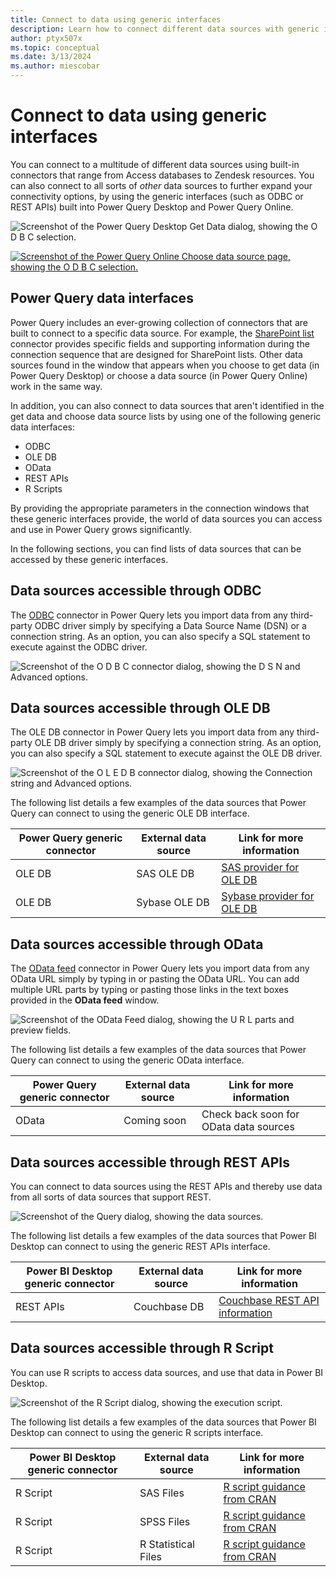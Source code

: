 ```yaml
---
title: Connect to data using generic interfaces
description: Learn how to connect different data sources with generic interfaces.
author: ptyx507x
ms.topic: conceptual
ms.date: 3/13/2024
ms.author: miescobar
---
```


# Connect to data using generic interfaces

You can connect to a multitude of different data sources using built-in connectors that range from Access databases to Zendesk resources. You can also connect to all sorts of *other* data sources to further expand your connectivity options, by using the generic interfaces (such as ODBC or REST APIs) built into Power Query Desktop and Power Query Online.

![Screenshot of the Power Query Desktop Get Data dialog, showing the O D B C selection.](media/connect-using-generic-interfaces/get-generic-data-1.png)

[![Screenshot of the Power Query Online Choose data source page, showing the O D B C selection.](media/connect-using-generic-interfaces/get-generic-data-2.png)](media/connect-using-generic-interfaces/get-generic-data-2.png#lightbox)

## Power Query data interfaces

Power Query includes an ever-growing collection of connectors that are built to connect to a specific data source. For example, the [SharePoint list](connectors/sharepoint-list.md) connector provides specific fields and supporting information during the connection sequence that are designed for SharePoint lists. Other data sources found in the window that appears when you choose to get data (in Power Query Desktop) or choose a data source (in Power Query Online) work in the same way.

In addition, you can also connect to data sources that aren't identified in the get data and choose data source lists by using one of the following generic data interfaces:

* ODBC
* OLE DB
* OData
* REST APIs
* R Scripts

By providing the appropriate parameters in the connection windows that these generic interfaces provide, the world of data sources you can access and use in Power Query grows significantly.

In the following sections, you can find lists of data sources that can be accessed by these generic interfaces.

## Data sources accessible through ODBC

The [ODBC](connectors/odbc.md) connector in Power Query lets you import data from any third-party ODBC driver simply by specifying a Data Source Name (DSN) or a connection string. As an option, you can also specify a SQL statement to execute against the ODBC driver.

![Screenshot of the O D B C connector dialog, showing the D S N and Advanced options.](media/connect-using-generic-interfaces/odbc-data-source.png)

## Data sources accessible through OLE DB

The OLE DB connector in Power Query lets you import data from any third-party OLE DB driver simply by specifying a connection string. As an option, you can also specify a SQL statement to execute against the OLE DB driver.

![Screenshot of the O L E D B connector dialog, showing the Connection string and Advanced options.](media/connect-using-generic-interfaces/ole-db-data-source.png)

The following list details a few examples of the data sources that Power Query can connect to using the generic OLE DB interface.

| Power Query generic connector | External data source | Link for more information |
| --- | --- | --- |
| OLE DB |SAS OLE DB |[SAS provider for OLE DB](https://support.sas.com/downloads/package.htm?pid=648) |
| OLE DB |Sybase OLE DB |[Sybase provider for OLE DB](http://infocenter.sybase.com/help/index.jsp?topic=/com.sybase.infocenter.dc35888.1550/doc/html/jon1256941734395.html) |

## Data sources accessible through OData

The [OData feed](connectors/odata-feed.md) connector in Power Query lets you import data from any OData URL simply by typing in or pasting the OData URL. You can add multiple URL parts by typing or pasting those links in the text boxes provided in the **OData feed** window.

![Screenshot of the OData Feed dialog, showing the U R L parts and preview fields.](media/connect-using-generic-interfaces/odata-data-source.png)

The following list details a few examples of the data sources that Power Query can connect to using the generic OData interface.

| Power Query generic connector | External data source | Link for more information |
| --- | --- | --- |
| OData |Coming soon |Check back soon for OData data sources |

## Data sources accessible through REST APIs

You can connect to data sources using the REST APIs and thereby use data from all sorts of data sources that support REST.

![Screenshot of the Query dialog, showing the data sources.](media/connect-using-generic-interfaces/rest-api-data-source.png)

The following list details a few examples of the data sources that Power BI Desktop can connect to using the generic REST APIs interface.

| Power BI Desktop generic connector | External data source | Link for more information |
| --- | --- | --- |
| REST APIs |Couchbase DB |[Couchbase REST API information](https://powerbi.microsoft.com/blog/visualizing-data-from-couchbase-server-v4-using-power-bi/) |

## Data sources accessible through R Script

You can use R scripts to access data sources, and use that data in Power BI Desktop.

![Screenshot of the R Script dialog, showing the execution script.](media/connect-using-generic-interfaces/r-script-data-source.png)

The following list details a few examples of the data sources that Power BI Desktop can connect to using the generic R scripts interface.

| Power BI Desktop generic connector | External data source | Link for more information |
| --- | --- | --- |
| R Script |SAS Files |[R script guidance from CRAN](https://cran.r-project.org/doc/manuals/R-data.html) |
| R Script |SPSS Files |[R script guidance from CRAN](https://cran.r-project.org/doc/manuals/R-data.html) |
| R Script |R Statistical Files |[R script guidance from CRAN](https://cran.r-project.org/doc/manuals/R-data.html) |
